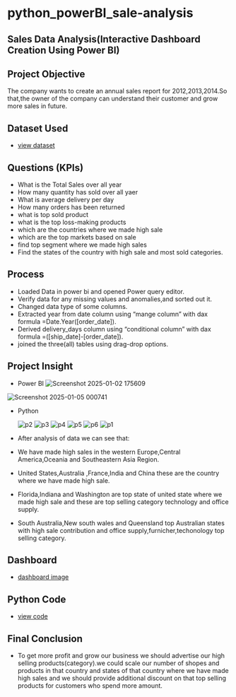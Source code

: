 # python_powerBI_sale-analysis

## Sales Data Analysis(Interactive Dashboard Creation Using Power BI)

## Project Objective
The company wants to create an annual sales report for 2012,2013,2014.So that,the owner of the company can understand their customer and grow more sales in future.

## Dataset Used
- <a href="https://github.com/ChandraMohaniitm/python_powerBI_sale-analysis/blob/main/global_superstore_2016.xlsx">view dataset</a>

## Questions (KPIs)
- What is the Total Sales over all year
- How many quantity has sold over all yaer
- What is average delivery per day
- How many orders has been returned
- what is top sold product
- what is the top loss-making products
- which are the countries where we made high sale
- which are the top markets based on sale
- find top segment where we made high sales
- Find the states of the country with high sale and most sold categories.


## Process
- Loaded Data in power bi and opened Power query editor.
- Verify data for any missing values and anomalies,and sorted out it.
- Changed data type of some columns.
- Extracted year from date column using “mange column” with dax formula =Date.Year([order_date]).
- Derived delivery_days column using “conditional column” with dax formula =([ship_date]-[order_date]).
- joined the three(all) tables using drag-drop options.
  

## Project Insight
- Power BI
![Screenshot 2025-01-02 175609](https://github.com/user-attachments/assets/bcd10dca-ae29-451b-8c40-55423210c5c4)


![Screenshot 2025-01-05 000741](https://github.com/user-attachments/assets/b5515b5d-151f-4d42-a9e2-4d009d9aaaf5)

- Python
  
  ![p2](https://github.com/user-attachments/assets/d69e906e-c8f3-460a-bda6-0b2564e399a8)
  ![p3](https://github.com/user-attachments/assets/31894a86-3dc6-41cf-905b-3b1635b28f2e)
  ![p4](https://github.com/user-attachments/assets/9d315646-e003-4520-9bb5-4b9b88bcb44d)
  ![p5](https://github.com/user-attachments/assets/a97e8f73-cbec-4020-8a7d-1f4b0c3b15c9)
  ![p6](https://github.com/user-attachments/assets/ddc983df-6b0a-458d-9742-9f5cec621ec3)
  ![p1](https://github.com/user-attachments/assets/40e772bd-33a4-4360-97b7-b63ba9f52239)


- After analysis of data we can see that:
- We have made high sales in the western Europe,Central America,Oceania and Southeastern Asia Region.
- United States,Australia ,France,India and China these are the country where we have made high sale.
- Florida,Indiana and Washington are top state of united state where we made high sale and these are top selling category technology and office supply.
- South Australia,New south wales and Queensland top Australian states with high sale contribution and office supply,furnicher,techonology top selling category.

## Dashboard 
- <a href="https://github.com/ChandraMohaniitm/python_powerBI_sale-analysis/blob/main/Screenshot%202025-01-02%20175609.png">dashboard image</a>

## Python Code
- <a href="https://github.com/ChandraMohaniitm/python_powerBI_sale-analysis/blob/main/bypy.ipynb">view code</a>


## Final Conclusion
- To get more profit and grow our business we should advertise our high selling products(category).we could scale our number of shopes and products in that country and states of that country where we have made high sales and we should provide additional discount on that top selling products for customers who spend more amount.
